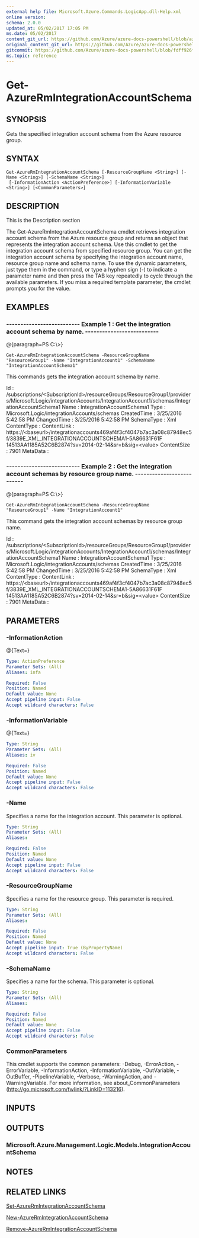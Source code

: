 ```yaml
---
external help file: Microsoft.Azure.Commands.LogicApp.dll-Help.xml
online version:
schema: 2.0.0
updated_at: 05/02/2017 17:05 PM
ms.date: 05/02/2017
content_git_url: https://github.com/Azure/azure-docs-powershell/blob/azurestack/azureps-cmdlets-docs/ResourceManager/AzureRM.LogicApp/v1.0.8/Get-AzureRmIntegrationAccountSchema.md
original_content_git_url: https://github.com/Azure/azure-docs-powershell/blob/azurestack/azureps-cmdlets-docs/ResourceManager/AzureRM.LogicApp/v1.0.8/Get-AzureRmIntegrationAccountSchema.md
gitcommit: https://github.com/Azure/azure-docs-powershell/blob/fdff926f5dd35f9020f210f87b450464ba162edc
ms.topic: reference
---
```


# Get-AzureRmIntegrationAccountSchema

## SYNOPSIS
Gets the specified integration account schema from the Azure resource group.

## SYNTAX

```
Get-AzureRmIntegrationAccountSchema [-ResourceGroupName <String>] [-Name <String>] [-SchemaName <String>]
 [-InformationAction <ActionPreference>] [-InformationVariable <String>] [<CommonParameters>]
```

## DESCRIPTION
This is the Description section

The Get-AzureRmIntegrationAccountSchema cmdlet retrieves integration account schema from the Azure resource group and returns an object that represents the integration account schema.
Use this cmdlet to get the integration account schema from specified resource group.
You can get the integration account schema by specifying the integration account name, resource group name and schema name.
To use the dynamic parameters, just type them in the command, or type a hyphen sign (-) to indicate a parameter name and then press the TAB key repeatedly to cycle through the available parameters.
If you miss a required template parameter, the cmdlet prompts you for the value.

## EXAMPLES

### --------------------------  Example 1 : Get the integration account schema by name.  --------------------------
@{paragraph=PS C:\\\>}



```
Get-AzureRmIntegrationAccountSchema -ResourceGroupName "ResourceGroup1" -Name "IntegrationAccount1" -SchemaName "IntegrationAccountSchema1"
```

This commands gets the integration account schema by name.

Id                   : /subscriptions/\<SubscriptionId\>/resourceGroups/ResourceGroup1/providers/Microsoft.Logic/integrationAccounts/IntegrationAccount1/schemas/IntegrationAccountSchema1
Name                 : IntegrationAccountSchema1
Type                 : Microsoft.Logic/integrationAccounts/schemas
CreatedTime          : 3/25/2016 5:42:58 PM
ChangedTime          : 3/25/2016 5:42:58 PM
SchemaType           : Xml
ContentType          : 
ContentLink          : https://\<baseurl\>/integrationaccounts469af4f3cf4047b7ac3a08c87948ec5f/3839E_XML_INTEGRATIONACCOUNTSCHEMA1-5A86631F61F
                       14513AA1185A52C6B2874?sv=2014-02-14&sr=b&sig=\<value\>
ContentSize          : 7901
MetaData             :

### --------------------------  Example 2 : Get the integration account schemas by resource group name.  --------------------------
@{paragraph=PS C:\\\>}



```
Get-AzureRmIntegrationAccountSchema -ResourceGroupName "ResourceGroup1" -Name "IntegrationAccount1"
```

This command gets the integration account schemas by resource group name.

Id                   : /subscriptions/\<SubscriptionId\>/resourceGroups/ResourceGroup1/providers/Microsoft.Logic/integrationAccounts/IntegrationAccount1/schemas/IntegrationAccountSchema1
Name                 : IntegrationAccountSchema1
Type                 : Microsoft.Logic/integrationAccounts/schemas
CreatedTime          : 3/25/2016 5:42:58 PM
ChangedTime          : 3/25/2016 5:42:58 PM
SchemaType           : Xml
ContentType          : 
ContentLink          : https://\<baseurl\>/integrationaccounts469af4f3cf4047b7ac3a08c87948ec5f/3839E_XML_INTEGRATIONACCOUNTSCHEMA1-5A86631F61F
                       14513AA1185A52C6B2874?sv=2014-02-14&sr=b&sig=\<value\>
ContentSize          : 7901
MetaData             :

## PARAMETERS

### -InformationAction
@{Text=}

```yaml
Type: ActionPreference
Parameter Sets: (All)
Aliases: infa

Required: False
Position: Named
Default value: None
Accept pipeline input: False
Accept wildcard characters: False
```

### -InformationVariable
@{Text=}

```yaml
Type: String
Parameter Sets: (All)
Aliases: iv

Required: False
Position: Named
Default value: None
Accept pipeline input: False
Accept wildcard characters: False
```

### -Name
Specifies a name for the integration account.
This parameter is optional.

```yaml
Type: String
Parameter Sets: (All)
Aliases: 

Required: False
Position: Named
Default value: None
Accept pipeline input: False
Accept wildcard characters: False
```

### -ResourceGroupName
Specifies a name for the resource group.
This parameter is required.

```yaml
Type: String
Parameter Sets: (All)
Aliases: 

Required: False
Position: Named
Default value: None
Accept pipeline input: True (ByPropertyName)
Accept wildcard characters: False
```

### -SchemaName
Specifies a name for the schema.
This parameter is optional.

```yaml
Type: String
Parameter Sets: (All)
Aliases: 

Required: False
Position: Named
Default value: None
Accept pipeline input: False
Accept wildcard characters: False
```

### CommonParameters
This cmdlet supports the common parameters: -Debug, -ErrorAction, -ErrorVariable, -InformationAction, -InformationVariable, -OutVariable, -OutBuffer, -PipelineVariable, -Verbose, -WarningAction, and -WarningVariable. For more information, see about_CommonParameters (http://go.microsoft.com/fwlink/?LinkID=113216).

## INPUTS

## OUTPUTS

### Microsoft.Azure.Management.Logic.Models.IntegrationAccountSchema

## NOTES

## RELATED LINKS

[Set-AzureRmIntegrationAccountSchema]()

[New-AzureRmIntegrationAccountSchema]()

[Remove-AzureRmIntegrationAccountSchema]()

